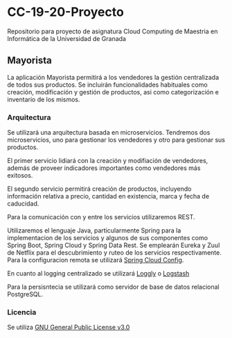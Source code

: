 # CC-19-20-Proyecto

Repositorio para proyecto de asignatura Cloud Computing de Maestria en Informática de la Universidad de Granada

## Mayorista

La aplicación Mayorista permitirá a los vendedores la gestión centralizada de todos sus productos. Se incluirán funcionalidades habituales como creación, modificación y gestión de productos, asi como categorización e inventario de los mismos.

### Arquitectura
Se utilizará una arquitectura basada en microservicios. Tendremos dos microservicios, uno para gestionar los vendedores y otro para gestionar sus productos. 

El primer servicio lidiará con la creación y modifiación de vendedores, además de proveer indicadores importantes como vendedores más exitosos.

El segundo servicio permitirá creación de productos, incluyendo información relativa a precio, cantidad en existencia, marca y fecha de caducidad.

Para la comunicación con y entre los servicios utilizaremos REST.

Utilizaremos el lenguaje Java, particularmente Spring para la implementacion de los servicios y algunos de sus componentes como Spring Boot, Spring Cloud y Spring Data Rest.
Se emplearán Eureka y Zuul de Netflix para el descubrimiento y ruteo de los servicios respectivamente. Para la configuracion remota se utilizará [Spring Cloud Config](https://cloud.spring.io/spring-cloud-config/reference/html/).

En cuanto al logging centralizado se utilizará [Loggly](https://www.loggly.com/) o [Logstash](https://www.elastic.co/es/products/logstash)

Para la persisntecia se utilizará como servidor de base de datos relacional PostgreSQL. 

### Licencia

Se utiliza [GNU General Public License v3.0](https://github.com/mcrosales/CC-19-20-Proyecto/blob/master/LICENSE)